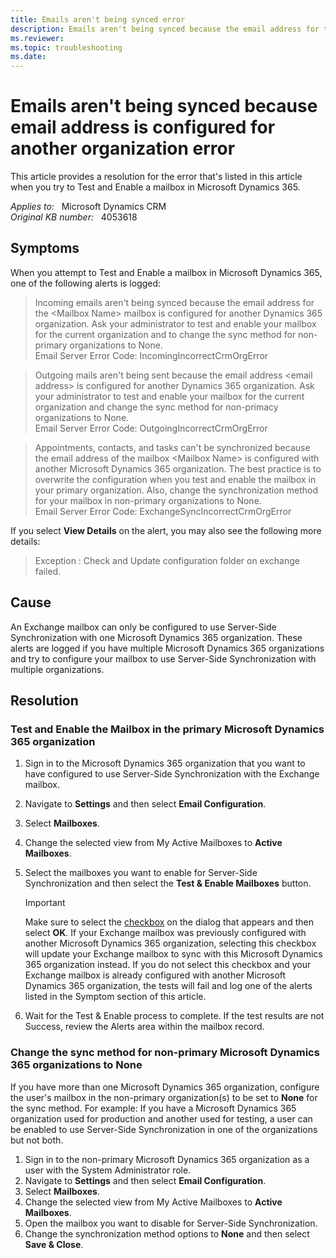 ```yaml
---
title: Emails aren't being synced error
description: Emails aren't being synced because the email address for the mailbox is configured for another Dynamics 365 organization - this error may occur when you try to Test and Enable a mailbox in Microsoft Dynamics 365. Provides a resolution.
ms.reviewer:  
ms.topic: troubleshooting
ms.date: 
---
```

# Emails aren't being synced because email address is configured for another organization error

This article provides a resolution for the error that's listed in this article when you try to Test and Enable a mailbox in Microsoft Dynamics 365.

_Applies to:_ &nbsp; Microsoft Dynamics CRM  
_Original KB number:_ &nbsp; 4053618

## Symptoms

When you attempt to Test and Enable a mailbox in Microsoft Dynamics 365, one of the following alerts is logged:

> Incoming emails aren't being synced because the email address for the \<Mailbox Name> mailbox is configured for another Dynamics 365 organization. Ask your administrator to test and enable your mailbox for the current organization and to change the sync method for non-primary organizations to None.  
Email Server Error Code: IncomingIncorrectCrmOrgError

> Outgoing mails aren't being sent because the email address \<email address> is configured for another Dynamics 365 organization. Ask your administrator to test and enable your mailbox for the current organization and change the sync method for non-primacy organizations to None.  
Email Server Error Code: OutgoingIncorrectCrmOrgError

> Appointments, contacts, and tasks can't be synchronized because the email address of the mailbox \<Mailbox Name> is configured with another Microsoft Dynamics 365 organization. The best practice is to overwrite the configuration when you test and enable the mailbox in your primary organization. Also, change the synchronization method for your mailbox in non-primary organizations to None.  
Email Server Error Code: ExchangeSyncIncorrectCrmOrgError

If you select **View Details** on the alert, you may also see the following more details:

> Exception : Check and Update configuration folder on exchange failed.

## Cause

An Exchange mailbox can only be configured to use Server-Side Synchronization with one Microsoft Dynamics 365 organization. These alerts are logged if you have multiple Microsoft Dynamics 365 organizations and try to configure your mailbox to use Server-Side Synchronization with multiple organizations.

## Resolution

### Test and Enable the Mailbox in the primary Microsoft Dynamics 365 organization

1. Sign in to the Microsoft Dynamics 365 organization that you want to have configured to use Server-Side Synchronization with the Exchange mailbox.
2. Navigate to **Settings** and then select **Email Configuration**.
3. Select **Mailboxes**.
4. Change the selected view from My Active Mailboxes to **Active Mailboxes**.
5. Select the mailboxes you want to enable for Server-Side Synchronization and then select the **Test & Enable Mailboxes** button.

    > [!IMPORTANT]
    > Make sure to select the [checkbox](/power-platform/admin/when-would-want-use-check-box) on the dialog that appears and then select **OK**. If your Exchange mailbox was previously configured with another Microsoft Dynamics 365 organization, selecting this checkbox will update your Exchange mailbox to sync with this Microsoft Dynamics 365 organization instead. If you do not select this checkbox and your Exchange mailbox is already configured with another Microsoft Dynamics 365 organization, the tests will fail and log one of the alerts listed in the Symptom section of this article.

6. Wait for the Test & Enable process to complete. If the test results are not Success, review the Alerts area within the mailbox record.

### Change the sync method for non-primary Microsoft Dynamics 365 organizations to None

If you have more than one Microsoft Dynamics 365 organization, configure the user's mailbox in the non-primary organization(s) to be set to **None** for the sync method. For example: If you have a Microsoft Dynamics 365 organization used for production and another used for testing, a user can be enabled to use Server-Side Synchronization in one of the organizations but not both.

1. Sign in to the non-primary Microsoft Dynamics 365 organization as a user with the System Administrator role.
2. Navigate to **Settings** and then select **Email Configuration**.
3. Select **Mailboxes**.
4. Change the selected view from My Active Mailboxes to **Active Mailboxes**.
5. Open the mailbox you want to disable for Server-Side Synchronization.
6. Change the synchronization method options to **None** and then select **Save & Close**.
